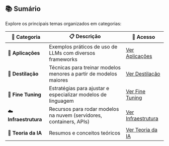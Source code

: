 ## 📚 Sumário

Explore os principais temas organizados em categorias:

| 🧠 **Categoria**      | 📋 **Descrição**                                                                 | 🔗 **Acesso**                                                |
|----------------------|----------------------------------------------------------------------------------|--------------------------------------------------------------|
| 🚀 **Aplicações**     | Exemplos práticos de uso de LLMs com diversos frameworks                        | [Ver Aplicações](./content/aplicacoes/README.md)             |
| 🔬 **Destilação**     | Técnicas para treinar modelos menores a partir de modelos maiores               | [Ver Destilação](./content/destilacao/README.md)             |
| 🎯 **Fine Tuning**    | Estratégias para ajustar e especializar modelos de linguagem                    | [Ver Fine Tuning](./content/finetuning/README.md)            |
| ☁️ **Infraestrutura** | Recursos para rodar modelos na nuvem (servidores, containers, APIs)             | [Ver Infraestrutura](./content/deep-infra/README.md)         |
| 📖 **Teoria da IA**   | Resumos e conceitos teóricos | [Ver Teoria da IA](./content/russel_norvig/README.md)        |
